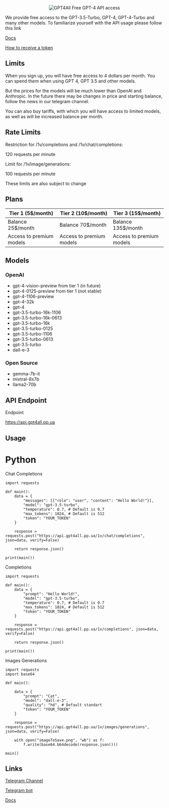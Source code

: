 <p align="center">
  <img src="https://readme-typing-svg.herokuapp.com?color=%2336BCF7&lines=GPT4ALL&font=Fira%20Code&center=true&width=380&height=50&duration=4000&pause=1000" alt="GPT4All">
  Free GPT-4 API access
</p>

We provide free access to the GPT-3.5-Turbo, GPT-4, GPT-4-Turbo and many other models.
To familiarize yourself with the API usage please follow this link

[Docs](https://docs.gpt4all.pp.ua)

[How to receive a token](https://docs.gpt4all.pp.ua/main/receiving-a-api-token)

## Limits

When you sign up, you will have free access to 4 dollars per month. You can spend them when using GPT 4, GPT 3.5 and other models. 

But the prices for the models will be much lower than OpenAI and Anthropic. In the future there may be changes in price and starting balance, follow the news in our telegram channel. 

You can also buy tariffs, with which you will have access to limited models, as well as will be increased balance per month.

## Rate Limits
Restriction for /1v/completions and /1v/chat/completions: 

120 requests per minute 

Limit for /1v/image/generations: 

100 requests per minute 

These limits are also subject to change

## Plans
|**Tier 1 (5$/month)**|**Tier 2 (10$/month)**|**Tier 3 (15$/month)**|
|-----------------|------------------|------------------|
|Balance 25$/month|Balance 70$/month |Balance 135$/month|
|Access to premium models|Access to premium models|Access to premium models|Access to premium models

## Models
### OpenAI
- gpt-4-vision-preview from tier 1 (in future)
- gpt-4-0125-preview from tier 1 (not stable)
- gpt-4-1106-preview
- gpt-4-32k
- gpt-4
- gpt-3.5-turbo-16k-1106
- gpt-3.5-turbo-16k-0613
- gpt-3.5-turbo-16k
- gpt-3.5-turbo-0125
- gpt-3.5-turbo-1106
- gpt-3.5-turbo-0613
- gpt-3.5-turbo
- dall-e-3

### Open Source
- gemma-7b-it
- mixtral-8x7b
- llama2-70b

## API Endpoint
Endpoint

https://api.gpt4all.pp.ua

## Usage
# Python

Chat Completions
```
import requests

def main():
    data = {
        "messages": [{"role": "user", "content": "Hello World!"}],
        "model": "gpt-3.5-turbo",
        "temperature": 0.7, # Default is 0.7
        "max_tokens": 1024, # Default is 512
        "token": "YOUR_TOKEN"
    }

    response = requests.post("https://api.gpt4all.pp.ua/1v/chat/completions", json=data, verify=False)

    return response.json()

print(main())
```

Completions
```
import requests

def main():
    data = {
        "prompt": "Hello World!",
        "model": "gpt-3.5-turbo",
        "temperature": 0.7, # Default is 0.7
        "max_tokens": 1024, # Default is 512
        "token": "YOUR_TOKEN"
    }

    response = requests.post("https://api.gpt4all.pp.ua/1v/completions", json=data, verify=False)

    return response.json()

print(main())
```

Images Generations
```
import requests
import base64

def main():

    data = {
        "prompt": "Cat",
        "model": "dall-e-3",
        "quality": "hd", # Default standart
        "token": "YOUR_TOKEN"
    }

    response = requests.post("https://api.gpt4all.pp.ua/1v/images/generations", json=data, verify=False)

    with open("imageToSave.png", "wb") as f:
        f.write(base64.b64decode(response.json()))

main()
```

## Links
[Telegram Channel](https://t.me/gpt4alltg)

[Telegram bot](https://t.me/gpt4all_robot)

[Docs](https://docs.gpt4all.pp.ua)
